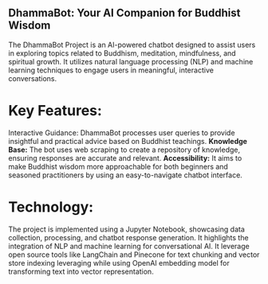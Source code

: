 ## DhammaBot: Your AI Companion for Buddhist Wisdom

The DhammaBot Project is an AI-powered chatbot designed to assist users in exploring topics related to Buddhism, meditation, mindfulness, and spiritual growth. It utilizes natural language processing (NLP) and machine learning techniques to engage users in meaningful, interactive conversations.

# Key Features:

Interactive Guidance: DhammaBot processes user queries to provide insightful and practical advice based on Buddhist teachings.
**Knowledge Base:** The bot uses web scraping to create a repository of knowledge, ensuring responses are accurate and relevant.
**Accessibility:** It aims to make Buddhist wisdom more approachable for both beginners and seasoned practitioners by using an easy-to-navigate chatbot interface.

# Technology:

The project is implemented using a Jupyter Notebook, showcasing data collection, processing, and chatbot response generation. It highlights the integration of NLP and machine learning for conversational AI. It leverage open source tools like LangChain and Pinecone for text chunking and vector store indexing leveraging while using OpenAI embedding model for transforming text into vector representation. 